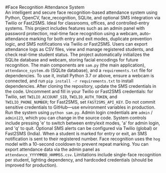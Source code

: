 #Face Recognition Attendance System  
An intelligent and secure face recognition-based attendance system using Python, OpenCV, face_recognition, SQLite, and optional SMS integration via Twilio or Fast2SMS. Ideal for classrooms, offices, and controlled-entry systems. This project includes features such as an admin panel with password protection, real-time face recognition using a webcam, auto-attendance marking for both entry and exit modes, duplicate prevention logic, and SMS notifications via Twilio or Fast2SMS. Users can export attendance logs as CSV files, view and manage registered students, and check real-time student status. The project automatically initializes the SQLite database and webcam, storing facial encodings for future recognition. The main components are `sam.py` (the main application), `attendance_system.db` (SQLite database), and a `requirements.txt` file for dependencies. To use it, install Python 3.7 or above, ensure a webcam is connected, and run `pip install -r requirements.txt` to install dependencies. After cloning the repository, update the SMS credentials in the code. Uncomment and fill in your Twilio or Fast2SMS credentials: for Twilio, set `TWILIO_ACCOUNT_SID`, `TWILIO_AUTH_TOKEN`, and `TWILIO_PHONE_NUMBER`; for Fast2SMS, set `FAST2SMS_API_KEY`. Do not commit sensitive credentials to GitHub—use environment variables in production. Run the system using `python sam.py`. Admin login credentials are `admin` / `admin123`, which you can change in the source code. System controls include pressing 'e' to switch between entry/exit modes, 'a' for admin login, and 'q' to quit. Optional SMS alerts can be configured via Twilio (global) or Fast2SMS (India). When a student is marked for entry or exit, an SMS notification is sent to their registered number. Face recognition uses the `hog` model with a 10-second cooldown to prevent repeat marking. You can export attendance data via the admin panel as `attendance_YYYYMMDD_HHMMSS.csv`. Limitations include single-face recognition per student, lighting dependency, and hardcoded credentials (should be improved for production).
